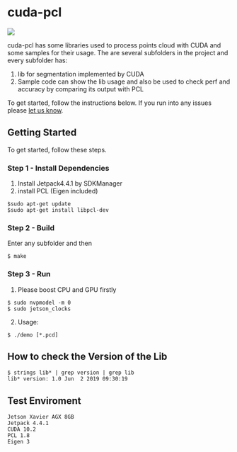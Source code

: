 # cuda-pcl
<a><img src="https://img.shields.io/badge/-Documentation-bright"/></a>

cuda-pcl has some libraries used to process points cloud with CUDA and some samples for their usage.
The are several subfolders in the project and every subfolder has:
1. lib for segmentation implemented by CUDA
2. Sample code can show the lib usage and also be used to check perf
   and accuracy by comparing its output with PCL

To get started, follow the instructions below.  If you run into any issues please [let us know](../../issues).

## Getting Started

To get started, follow these steps.

### Step 1 - Install Dependencies

1. Install Jetpack4.4.1 by SDKManager
2. install PCL (Eigen included)
```
$sudo apt-get update
$sudo apt-get install libpcl-dev
```

### Step 2 - Build
Enter any subfolder and then
```
$ make
```

### Step 3 - Run
1. Please boost CPU and GPU firstly
```
$ sudo nvpmodel -m 0
$ sudo jetson_clocks 
```

2. Usage:
```
$ ./demo [*.pcd]
```

## How to check the Version of the Lib
```
$ strings lib* | grep version | grep lib
lib* version: 1.0 Jun  2 2019 09:30:19
```
## Test Enviroment
```
Jetson Xavier AGX 8GB
Jetpack 4.4.1
CUDA 10.2
PCL 1.8
Eigen 3
```
